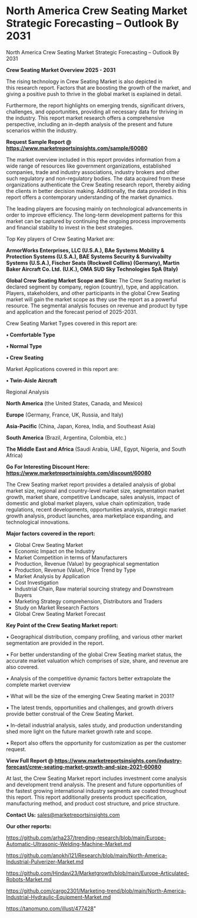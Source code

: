# North America Crew Seating Market Strategic Forecasting – Outlook By 2031
North America Crew Seating Market Strategic Forecasting – Outlook By 2031

<Strong> Crew Seating Market Overview 2025 - 2031</strong>

The rising technology in Crew Seating Market is also depicted in this research report. Factors that are boosting the growth of the market, and giving a positive push to thrive in the global market is explained in detail.

Furthermore, the report highlights on emerging trends, significant drivers, challenges, and opportunities, providing all necessary data for thriving in the industry. This report market research offers a comprehensive perspective, including an in-depth analysis of the present and future scenarios within the industry.

<strong>Request Sample Report @ <a href=https://www.marketreportsinsights.com/sample/60080>https://www.marketreportsinsights.com/sample/60080</a></strong>

The market overview included in this report provides information from a wide range of resources like government organizations, established companies, trade and industry associations, industry brokers and other such regulatory and non-regulatory bodies. The data acquired from these organizations authenticate the Crew Seating research report, thereby aiding the clients in better decision making. Additionally, the data provided in this report offers a contemporary understanding of the market dynamics.

The leading players are focusing mainly on technological advancements in order to improve efficiency. The long-term development patterns for this market can be captured by continuing the ongoing process improvements and financial stability to invest in the best strategies.

Top Key players of Crew Seating Market are:

<strong>ArmorWorks Enterprises, LLC (U.S.A.), BAe Systems Mobility & Protection Systems (U.S.A.), BAE Systems Security & Survivabilty Systems (U.S.A.), Fischer Seats (Rockwell Collins) (Germany), Martin Baker Aircraft Co. Ltd. (U.K.), OMA SUD Sky Technologies SpA (Italy)</strong>

<strong><b>Global Crew Seating Market Scope and Size:</b></strong>
The Crew Seating market is declared segment by company, region (country), type, and application. Players, stakeholders, and other participants in the global Crew Seating market will gain the market scope as they use the report as a powerful resource. The segmental analysis focuses on revenue and product by type and application and the forecast period of 2025-2031.

Crew Seating Market Types covered in this report are:

<strong>• Comfortable Type

• Normal Type

• Crew Seating</strong>

Market Applications covered in this report are:

<strong>• Twin-Aisle Aircraft</strong> 

Regional Analysis

<strong>North America</strong> (the United States, Canada, and Mexico)

<strong>Europe</strong> (Germany, France, UK, Russia, and Italy)

<strong>Asia-Pacific</strong> (China, Japan, Korea, India, and Southeast Asia)

<strong>South America</strong> (Brazil, Argentina, Colombia, etc.)

<strong>The Middle East and Africa</strong> (Saudi Arabia, UAE, Egypt, Nigeria, and South Africa)

<strong>Go For Interesting Discount Here: <a href=https://www.marketreportsinsights.com/discount/60080>https://www.marketreportsinsights.com/discount/60080</a></strong>

The Crew Seating market report provides a detailed analysis of global market size, regional and country-level market size, segmentation market growth, market share, competitive Landscape, sales analysis, impact of domestic and global market players, value chain optimization, trade regulations, recent developments, opportunities analysis, strategic market growth analysis, product launches, area marketplace expanding, and technological innovations.

<strong><b>Major factors covered in the report:</b></strong>
<ul>
  <li>Global Crew Seating Market </li>
  <li>Economic Impact on the Industry</li>
  <li>Market Competition in terms of Manufacturers</li>
  <li>Production, Revenue (Value) by geographical segmentation</li>
  <li>Production, Revenue (Value), Price Trend by Type</li>
  <li>Market Analysis by Application</li>
  <li>Cost Investigation</li>
  <li>Industrial Chain, Raw material sourcing strategy and Downstream Buyers</li>
  <li>Marketing Strategy comprehension, Distributors and Traders</li>
  <li>Study on Market Research Factors</li>
  <li>Global Crew Seating Market Forecast</li>
</ul>

<strong><b>Key Point of the Crew Seating Market report:</b></strong>

• Geographical distribution, company profiling, and various other market segmentation are provided in the report.

• For better understanding of the global Crew Seating market status, the accurate market valuation which comprises of size, share, and revenue are also covered.

• Analysis of the competitive dynamic factors better extrapolate the complete market overview

• What will be the size of the emerging Crew Seating market in 2031?

• The latest trends, opportunities and challenges, and growth drivers provide better construal of the Crew Seating Market.

• In-detail industrial analysis, sales study, and production understanding shed more light on the future market growth rate and scope.

• Report also offers the opportunity for customization as per the customer request.

<strong><b>View Full Report @ <a href=https://www.marketreportsinsights.com/industry-forecast/crew-seating-market-growth-and-size-2021-60080>https://www.marketreportsinsights.com/industry-forecast/crew-seating-market-growth-and-size-2021-60080</a></b></strong>


At last, the Crew Seating Market report includes investment come analysis and development trend analysis. The present and future opportunities of the fastest growing international industry segments are coated throughout this report. This report additionally presents product specification, manufacturing method, and product cost structure, and price structure.

<strong>Contact Us:</strong>
sales@marketreportsinsights.com

<strong>Our other reports:</strong>

<a href=https://github.com/arha237/trending-research/blob/main/Europe-Automatic-Ultrasonic-Welding-Machine-Market.md>https://github.com/arha237/trending-research/blob/main/Europe-Automatic-Ultrasonic-Welding-Machine-Market.md</a>

<a href=https://github.com/anokhi121/Research/blob/main/North-America-Industrial-Pulverizer-Market.md>https://github.com/anokhi121/Research/blob/main/North-America-Industrial-Pulverizer-Market.md</a>

<a href=https://github.com/Hindavi23/Marketgrowth/blob/main/Europe-Articulated-Robots-Market.md>https://github.com/Hindavi23/Marketgrowth/blob/main/Europe-Articulated-Robots-Market.md</a>

<a href=https://github.com/cargo2301/Marketing-trend/blob/main/North-America-Industrial-Hydraulic-Equipment-Market.md>https://github.com/cargo2301/Marketing-trend/blob/main/North-America-Industrial-Hydraulic-Equipment-Market.md</a>

<a href=https://tanomuno.com/illust/477428>https://tanomuno.com/illust/477428</a>"
